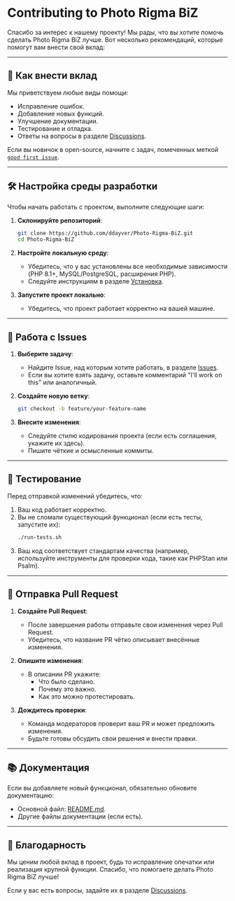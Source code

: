 # Contributing to Photo Rigma BiZ

Спасибо за интерес к нашему проекту! Мы рады, что вы хотите помочь сделать Photo Rigma BiZ лучше. Вот несколько рекомендаций, которые помогут вам внести свой вклад:

---

## 🌟 Как внести вклад

Мы приветствуем любые виды помощи:
- Исправление ошибок.
- Добавление новых функций.
- Улучшение документации.
- Тестирование и отладка.
- Ответы на вопросы в разделе [Discussions](https://github.com/ddayver/Photo-Rigma-BiZ/discussions).

Если вы новичок в open-source, начните с задач, помеченных меткой [`good first issue`](https://github.com/ddayver/Photo-Rigma-BiZ/issues?q=is%3Aopen+is%3Aissue+label%3A%22good+first+issue%22).

---

## 🛠️ Настройка среды разработки

Чтобы начать работать с проектом, выполните следующие шаги:

1. **Склонируйте репозиторий**:
   ```bash
   git clone https://github.com/ddayver/Photo-Rigma-BiZ.git
   cd Photo-Rigma-BiZ
   ```

2. **Настройте локальную среду**:
   - Убедитесь, что у вас установлены все необходимые зависимости (PHP 8.1+, MySQL/PostgreSQL, расширения PHP).
   - Следуйте инструкциям в разделе [Установка](README.md#установка).

3. **Запустите проект локально**:
   - Убедитесь, что проект работает корректно на вашей машине.

---

## 📝 Работа с Issues

1. **Выберите задачу**:
   - Найдите Issue, над которым хотите работать, в разделе [Issues](https://github.com/ddayver/Photo-Rigma-BiZ/issues).
   - Если вы хотите взять задачу, оставьте комментарий "I'll work on this" или аналогичный.

2. **Создайте новую ветку**:
   ```bash
   git checkout -b feature/your-feature-name
   ```

3. **Внесите изменения**:
   - Следуйте стилю кодирования проекта (если есть соглашения, укажите их здесь).
   - Пишите чёткие и осмысленные коммиты.

---

## 🔧 Тестирование

Перед отправкой изменений убедитесь, что:
1. Ваш код работает корректно.
2. Вы не сломали существующий функционал (если есть тесты, запустите их):
   ```bash
   ./run-tests.sh
   ```
3. Ваш код соответствует стандартам качества (например, используйте инструменты для проверки кода, такие как PHPStan или Psalm).

---

## 🚀 Отправка Pull Request

1. **Создайте Pull Request**:
   - После завершения работы отправьте свои изменения через Pull Request.
   - Убедитесь, что название PR чётко описывает внесённые изменения.

2. **Опишите изменения**:
   - В описании PR укажите:
     - Что было сделано.
     - Почему это важно.
     - Как это можно протестировать.

3. **Дождитесь проверки**:
   - Команда модераторов проверит ваш PR и может предложить изменения.
   - Будьте готовы обсудить свои решения и внести правки.

---

## 📚 Документация

Если вы добавляете новый функционал, обязательно обновите документацию:
- Основной файл: [README.md](README.md).
- Другие файлы документации (если есть).

---

## 🙏 Благодарность

Мы ценим любой вклад в проект, будь то исправление опечатки или реализация крупной функции. Спасибо, что помогаете делать Photo Rigma BiZ лучше!

Если у вас есть вопросы, задайте их в разделе [Discussions](https://github.com/ddayver/Photo-Rigma-BiZ/discussions).
